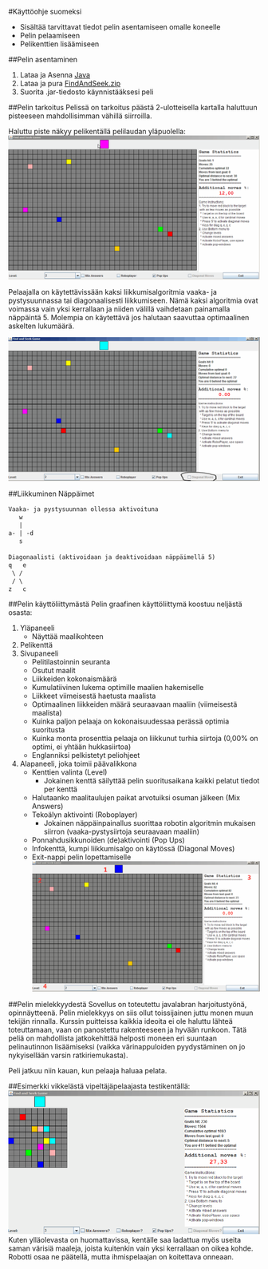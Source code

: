 #Käyttöohje suomeksi
 - Sisältää tarvittavat tiedot pelin asentamiseen omalle koneelle 
 - Pelin pelaamiseen
 - Pelikenttien lisäämiseen
 
##Pelin asentaminen
1. Lataa ja Asenna [Java](https://www.java.com/en/download/)
2. Lataa ja pura [FindAndSeek.zip](../FindAndSeek.zip)
3. Suorita .jar-tiedosto käynnistääksesi peli

##Pelin tarkoitus
Pelissä on tarkoitus päästä 2-ulotteisella kartalla haluttuun pisteeseen mahdollisimman vähillä siirroilla. 

Haluttu piste näkyy pelikentällä pelilaudan yläpuolella:
![targetBlock](assets/targetBlock.gif)

Pelaajalla on käytettävissään kaksi liikkumisalgoritmia vaaka- ja pystysuunnassa tai diagonaalisesti liikkumiseen. Nämä kaksi algoritmia ovat voimassa vain yksi kerrallaan ja niiden välillä vaihdetaan painamalla näppäintä 5. Molempia on käytettävä jos halutaan saavuttaa optimaalinen askelten lukumäärä.

![diagMoves](assets/diagMoves.gif)

##Liikkuminen
Näppäimet
```
Vaaka- ja pystysuunnan ollessa aktivoituna
   w 
   | 
a- | -d
   s
   
Diagonaalisti (aktivoidaan ja deaktivoidaan näppäimellä 5)
q   e
 \ /
 / \
z   c
   ```
##Pelin käyttöliittymästä
Pelin graafinen käyttöliittymä koostuu neljästä osasta:

1. Yläpaneeli
    - Näyttää maalikohteen
2. Pelikenttä 
3. Sivupaneeli
    - Pelitilastoinnin seuranta
     - Osutut maalit
     - Liikkeiden kokonaismäärä
     - Kumulatiivinen lukema optimille maalien hakemiselle
     - Liikkeet viimeisestä haetusta maalista
     - Optimaalinen liikkeiden määrä seuraavaan maaliin (viimeisestä maalista)
     - Kuinka paljon pelaaja on kokonaisuudessaa perässä optimia suoritusta
     - Kuinka monta prosenttia pelaaja on liikkunut turhia siirtoja (0,00% on optimi, ei yhtään hukkasiirtoa)
    - Englanniksi pelkistetyt peliohjeet
4. Alapaneeli, joka toimii päävalikkona
    - Kenttien valinta (Level)
      - Jokainen kenttä säilyttää pelin suoritusaikana kaikki pelatut tiedot per kenttä
    - Halutaanko maalitaulujen paikat arvotuiksi osuman jälkeen (Mix Answers)
    - Tekoälyn aktivointi (Roboplayer)
      - Jokainen näppäinpainallus suorittaa robotin algoritmin mukaisen siirron (vaaka-pystysiirtoja seuraavaan maaliin)
    - Ponnahdusikkunoiden (de)aktivointi (Pop Ups)
    - Infokenttä, kumpi liikkumisalgo on käytössä (Diagonal Moves)
    - Exit-nappi pelin lopettamiselle
![panels](assets/panels.gif)

##Pelin mielekkyydestä
Sovellus on toteutettu javalabran harjoitustyönä, opinnäytteenä. Pelin mielekkyys on siis ollut toissijainen juttu monen muun tekijän rinnalla. Kurssin puitteissa kaikkia ideoita ei ole haluttu lähteä toteuttamaan, vaan on panostettu rakenteeseen ja hyvään runkoon. Tätä peliä on mahdollista jatkokehittää helposti moneen eri suuntaan pelinautinnon lisäämiseksi (vaikka värinappuloiden pyydystäminen on jo nykyisellään varsin ratkiriemukasta).

Peli jatkuu niin kauan, kun pelaaja haluaa pelata. 

##Esimerkki vikkelästä vipeltäjäpelaajasta testikentällä:
![ElämästäNauttivaVipeltäjä](assets/testingFindAndSeek.gif)
Kuten ylläolevasta on huomattavissa, kentälle saa ladattua myös useita saman värisiä maaleja, joista kuitenkin vain yksi kerrallaan on oikea kohde. Robotti osaa ne päätellä, mutta ihmispelaajan on koitettava onneaan.
